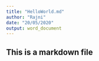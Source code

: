 ```yaml
---
title: "HelloWorld.md"
author: "Rajni"
date: "20/05/2020"
output: word_document
---
```

## This is a markdown file
